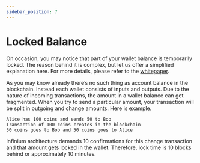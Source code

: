 ```yaml
---
sidebar_position: 7
---
```


# Locked Balance

On occasion, you may notice that part of your wallet balance is temporarily locked. The reason behind it is complex, but let us offer a simplified explanation here. For more details, please refer to the [whitepaper](https://docs.infinium.space/docs/whitepaper.pdf).

As you may know already there’s no such thing as account balance in the blockchain. Instead each wallet consists of inputs and outputs. Due to the nature of incoming transactions, the amount in a wallet balance can get fragmented. When you try to send a particular amount, your transaction will be split in outgoing and change amounts. Here is example.

```
Alice has 100 coins and sends 50 to Bob
Transaction of 100 coins creates in the blockchain
50 coins goes to Bob and 50 coins goes to Alice
```

Infinium architecture demands 10 confirmations for this change transaction and that amount gets locked in the wallet. Therefore, lock time is 10 blocks behind or approximately 10 minutes.